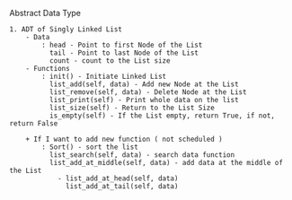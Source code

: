 Abstract Data Type

    1. ADT of Singly Linked List
        - Data
            : head - Point to first Node of the List
              tail - Point to last Node of the List
              count - count to the List size
        - Functions
            : init() - Initiate Linked List
              list_add(self, data) - Add new Node at the List
              list_remove(self, data) - Delete Node at the List
              list_print(self) - Print whole data on the list
              list_size(self) - Return to the List Size
              is_empty(self) - If the List empty, return True, if not, return False
            
        + If I want to add new function ( not scheduled )
            : Sort() - sort the list
              list_search(self, data) - search data function 
              list_add_at_middle(self, data) - add data at the middle of the List
                - list_add_at_head(self, data)
                  list_add_at_tail(self, data)
              
